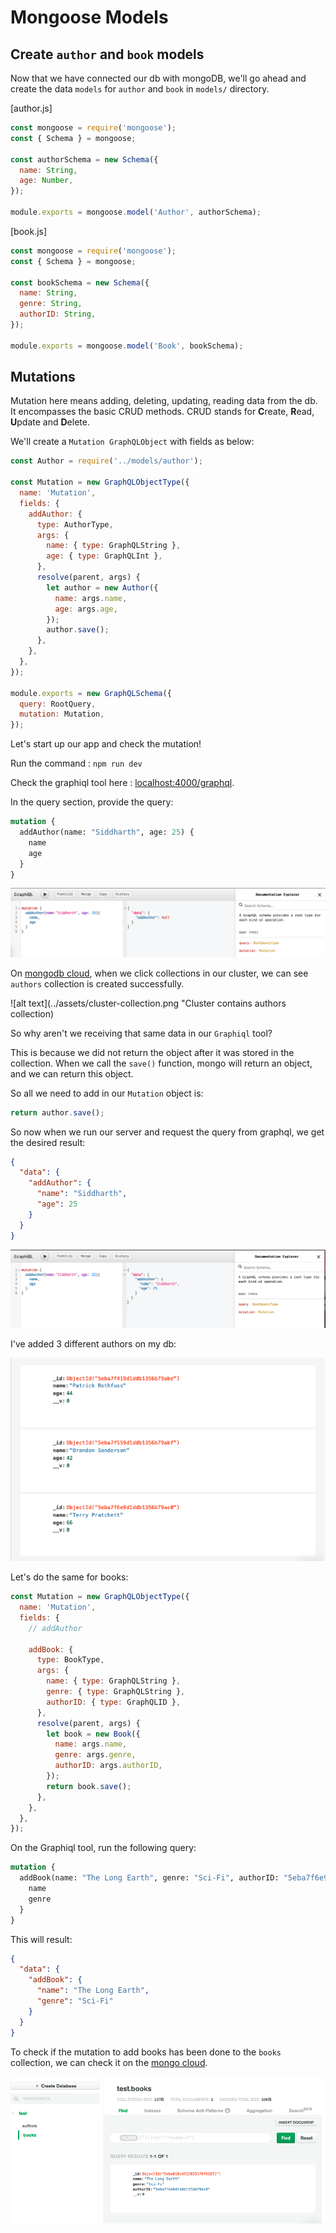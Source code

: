 # Mongoose Models

## Create `author` and `book` models

Now that we have connected our db with mongoDB, we'll go ahead and create the data `models` for `author` and `book` in `models/` directory.

[author.js]

```js
const mongoose = require('mongoose');
const { Schema } = mongoose;

const authorSchema = new Schema({
  name: String,
  age: Number,
});

module.exports = mongoose.model('Author', authorSchema);
```

[book.js]

```js
const mongoose = require('mongoose');
const { Schema } = mongoose;

const bookSchema = new Schema({
  name: String,
  genre: String,
  authorID: String,
});

module.exports = mongoose.model('Book', bookSchema);
```

## Mutations

Mutation here means adding, deleting, updating, reading data from the db. It encompasses the basic CRUD methods.
CRUD stands for **C**reate, **R**ead, **U**pdate and **D**elete.

We'll create a `Mutation GraphQLObject` with fields as below:

```js
const Author = require('../models/author');

const Mutation = new GraphQLObjectType({
  name: 'Mutation',
  fields: {
    addAuthor: {
      type: AuthorType,
      args: {
        name: { type: GraphQLString },
        age: { type: GraphQLInt },
      },
      resolve(parent, args) {
        let author = new Author({
          name: args.name,
          age: args.age,
        });
        author.save();
      },
    },
  },
});

module.exports = new GraphQLSchema({
  query: RootQuery,
  mutation: Mutation,
});
```

Let's start up our app and check the mutation!

Run the command : `npm run dev`

Check the graphiql tool here : [localhost:4000/graphql](localhost:4000/graphql).

In the query section, provide the query:

```graphql
mutation {
  addAuthor(name: "Siddharth", age: 25) {
    name
    age
  }
}
```

![alt text](../assets/mutation-1.png "Adding an author and retriving it's name and age: problem")

On [mongodb cloud](https://cloud.mongodb.com), when we click collections in our cluster, we can see `authors` collection is created successfully.

![alt text](../assets/cluster-collection.png "Cluster contains authors collection)

So why aren't we receiving that same data in our `Graphiql` tool?

This is because we did not return the object after it was stored in the collection. When we call the `save()` function, mongo will return an object, and we can return this object.

So all we need to add in our `Mutation` object is:

```js
return author.save();
```

So now when we run our server and request the query from graphql, we get the desired result:

```json
{
  "data": {
    "addAuthor": {
      "name": "Siddharth",
      "age": 25
    }
  }
}
```

![alt text](../assets/mutation-res.png 'query returning the object properly')

I've added 3 different authors on my db:

![alt text](../assets/authors-clouddb.png 'authors collection with records')

Let's do the same for books:

```js
const Mutation = new GraphQLObjectType({
  name: 'Mutation',
  fields: {
    // addAuthor

    addBook: {
      type: BookType,
      args: {
        name: { type: GraphQLString },
        genre: { type: GraphQLString },
        authorID: { type: GraphQLID },
      },
      resolve(parent, args) {
        let book = new Book({
          name: args.name,
          genre: args.genre,
          authorID: args.authorID,
        });
        return book.save();
      },
    },
  },
});
```

On the Graphiql tool, run the following query:

```graphql
mutation {
  addBook(name: "The Long Earth", genre: "Sci-Fi", authorID: "5eba7f6e9d1ddb1356b79ac0") {
    name
    genre
  }
}
```

This will result:

```json
{
  "data": {
    "addBook": {
      "name": "The Long Earth",
      "genre": "Sci-Fi"
    }
  }
}
```

To check if the mutation to add books has been done to the `books` collection, we can check it on the [mongo cloud](https://cloud.mongodb.com).

![alt text](../assets/books-collection.png 'books collection updated with nutation')
